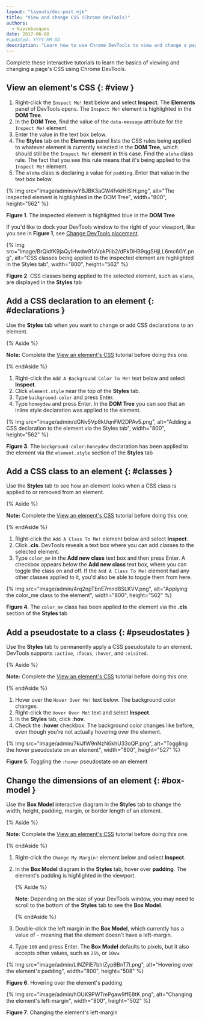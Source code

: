 ```yaml
---
layout: "layouts/doc-post.njk"
title: "View and change CSS (Chrome DevTools)"
authors:
  - kaycebasques
date: 2017-06-08
#updated: YYYY-MM-DD
description: "Learn how to use Chrome DevTools to view and change a page&#39;s CSS."
---
```


Complete these interactive tutorials to learn the basics of viewing and changing a page's CSS using
Chrome DevTools.

## View an element's CSS {: #view }

1.  Right-click the `Inspect Me!` text below and select **Inspect**. The **Elements** panel of
    DevTools opens. The `Inspect Me!` element is highlighted in the **DOM Tree**.
2.  In the **DOM Tree**, find the value of the `data-message` attribute for the `Inspect Me!`
    element.
3.  Enter the value in the text box below.
4.  The **Styles** tab on the **Elements** panel lists the CSS rules being applied to whatever
    element is currently selected in the **DOM Tree**, which should still be the `Inspect Me!`
    element in this case. Find the `aloha` class rule. The fact that you see this rule means that
    it's being applied to the `Inspect Me!` element.
5.  The `aloha` class is declaring a value for `padding`. Enter that value in the text box below.

{% Img src="image/admin/wYBJBK3aGW4fvklHISIH.png", alt="The inspected element is highlighted in the DOM Tree", width="800", height="562" %}

**Figure 1**. The inspected element is highlighted blue in the **DOM Tree**

If you'd like to dock your DevTools window to the right of your viewport, like you see in **Figure
1**, see [Change DevTools placement][1].

{% Img src="image/BrQidfK9jaQyIHwdw91aVpkPiib2/dPkDHB9qgSHjLL6mc6GY.png", alt="CSS classes being applied to the inspected element are highlighted in the Styles tab", width="800", height="562" %}

**Figure 2**. CSS classes being applied to the selected element, such as `aloha`, are displayed in
the **Styles** tab

## Add a CSS declaration to an element {: #declarations }

Use the **Styles** tab when you want to change or add CSS declarations to an element.

{% Aside %}

**Note:** Complete the [View an element's CSS][2] tutorial before doing this one.

{% endAside %}

1.  Right-click the `Add A Background Color To Me!` text below and select **Inspect**.
2.  Click `element.style` near the top of the **Styles** tab.
3.  Type `background-color` and press Enter.
4.  Type `honeydew` and press Enter. In the **DOM Tree** you can see that an inline style
    declaration was applied to the element.

{% Img src="image/admin/dGNv5Vp8kUqnFM2DPAv5.png", alt="Adding a CSS declaration to the element via the Styles tab", width="800", height="562" %}

**Figure 3**. The `background-color:honeydew` declaration has been applied to the element via the
`element.style` section of the **Styles** tab

## Add a CSS class to an element {: #classes }

Use the **Styles** tab to see how an element looks when a CSS class is applied to or removed from an
element.

{% Aside %}

**Note:** Complete the [View an element's CSS][3] tutorial before doing this one.

{% endAside %}

1.  Right-click the `Add A Class To Me!` element below and select **Inspect**.
2.  Click **.cls**. DevTools reveals a text box where you can add classes to the selected element.
3.  Type `color_me` in the **Add new class** text box and then press Enter. A checkbox appears below
    the **Add new class** text box, where you can toggle the class on and off. If the
    `Add A Class To Me!` element had any other classes applied to it, you'd also be able to toggle
    them from here.

{% Img src="image/admin/4rq2npTbnE7mnd8SLKVV.png", alt="Applying the color_me class to the element", width="800", height="562" %}

**Figure 4**. The `color_me` class has been applied to the element via the **.cls** section of the
**Styles** tab

## Add a pseudostate to a class {: #pseudostates }

Use the **Styles** tab to permanently apply a CSS pseudostate to an element. DevTools supports
`:active`, `:focus`, `:hover`, and `:visited`.

{% Aside %}

**Note:** Complete the [View an element's CSS][4] tutorial before doing this one.

{% endAside %}

1.  Hover over the `Hover Over Me!` text below. The background color changes.
2.  Right-click the `Hover Over Me!` text and select **Inspect**.
3.  In the **Styles** tab, click **:hov**.
4.  Check the **:hover** checkbox. The background color changes like before, even though you're not
    actually hovering over the element.

{% Img src="image/admin/7kiJfW9nNzN6khU33oQP.png", alt="Toggling the hover pseudostate on an element", width="800", height="527" %}

**Figure 5**. Toggling the `:hover` pseudostate on an element

## Change the dimensions of an element {: #box-model }

Use the **Box Model** interactive diagram in the **Styles** tab to change the width, height,
padding, margin, or border length of an element.

{% Aside %}

**Note:** Complete the [View an element's CSS][5] tutorial before doing this one.

{% endAside %}

1.  Right-click the `Change My Margin!` element below and select **Inspect**.
2.  In the **Box Model** diagram in the **Styles** tab, hover over **padding**. The element's
    padding is highlighted in the viewport.

    {% Aside %}

    **Note**: Depending on the size of your DevTools window, you may need to scroll to the bottom of
    the **Styles** tab to see the **Box Model**.

    {% endAside %}

3.  Double-click the left margin in the **Box Model**, which currently has a value of `-` meaning
    that the element doesn't have a left-margin.
4.  Type `100` and press Enter. The **Box Model** defaults to pixels, but it also accepts other
    values, such as `25%`, or `10vw`.

{% Img src="image/admin/LINZPIE7bhIZyp9BnT7l.png", alt="Hovering over the element's padding", width="800", height="508" %}

**Figure 6**. Hovering over the element's padding

{% Img src="image/admin/hOUK9PWTmPgaw9ffE8tK.png", alt="Changing the element's left-margin", width="800", height="502" %}

**Figure 7**. Changing the element's left-margin

[1]: /web/tools/chrome-devtools/ui#placement
[2]: #view
[3]: #view
[4]: #view
[5]: #view
